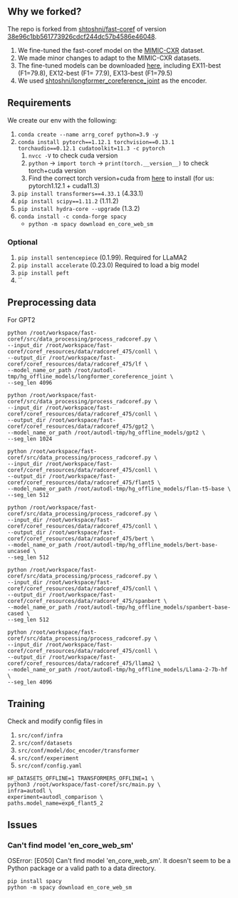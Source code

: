 ## Why we forked?
The repo is forked from [shtoshni/fast-coref](https://github.com/shtoshni/fast-coref) of version [38e96c1bb561773926cdcf244dc57b4586e46048](https://github.com/shtoshni/fast-coref/tree/38e96c1bb561773926cdcf244dc57b4586e46048).

1. We fine-tuned the fast-coref model on the [MIMIC-CXR](https://physionet.org/content/mimic-cxr/2.0.0/) dataset.
2. We made minor changes to adapt to the MIMIC-CXR datasets.
3. The fine-tuned models can be downloaded [here](https://drive.google.com/drive/folders/1ZAVJYo9c5bobNeQdQexlOCoGzhF-u02G?usp=sharing), including EX11-best (F1=79.8), EX12-best (F1= 77.9), EX13-best (F1=79.5)
4. We used [shtoshni/longformer_coreference_joint](https://huggingface.co/shtoshni/longformer_coreference_joint) as the encoder.

## Requirements

We create our env with the following:

1. `conda create --name arrg_coref python=3.9 -y`
2. `conda install pytorch==1.12.1 torchvision==0.13.1 torchaudio==0.12.1 cudatoolkit=11.3 -c pytorch`
    1. `nvcc -V` to check cuda version
    2. `python` -> `import torch` -> `print(torch.__version__)` to check torch+cuda version
    3. Find the correct torch version+cuda from [here](https://pytorch.org/get-started/previous-versions/) to install (for us: pytorch1.12.1 + cuda11.3)
3. `pip install transformers==4.33.1` (4.33.1)
4. `pip install scipy==1.11.2` (1.11.2)
6. `pip install hydra-core --upgrade` (1.3.2)
7. `conda install -c conda-forge spacy`
    - `python -m spacy download en_core_web_sm`

### Optional 
1. `pip install sentencepiece` (0.1.99). Required for LLaMA2
2. `pip install accelerate` (0.23.0) Required to load a big model
3. `pip install peft` 
4. ``

## Preprocessing data

For GPT2
```shell
python /root/workspace/fast-coref/src/data_processing/process_radcoref.py \
--input_dir /root/workspace/fast-coref/coref_resources/data/radcoref_475/conll \
--output_dir /root/workspace/fast-coref/coref_resources/data/radcoref_475/lf \
--model_name_or_path /root/autodl-tmp/hg_offline_models/longformer_coreference_joint \
--seg_len 4096

python /root/workspace/fast-coref/src/data_processing/process_radcoref.py \
--input_dir /root/workspace/fast-coref/coref_resources/data/radcoref_475/conll \
--output_dir /root/workspace/fast-coref/coref_resources/data/radcoref_475/gpt2 \
--model_name_or_path /root/autodl-tmp/hg_offline_models/gpt2 \
--seg_len 1024

python /root/workspace/fast-coref/src/data_processing/process_radcoref.py \
--input_dir /root/workspace/fast-coref/coref_resources/data/radcoref_475/conll \
--output_dir /root/workspace/fast-coref/coref_resources/data/radcoref_475/flant5 \
--model_name_or_path /root/autodl-tmp/hg_offline_models/flan-t5-base \
--seg_len 512

python /root/workspace/fast-coref/src/data_processing/process_radcoref.py \
--input_dir /root/workspace/fast-coref/coref_resources/data/radcoref_475/conll \
--output_dir /root/workspace/fast-coref/coref_resources/data/radcoref_475/bert \
--model_name_or_path /root/autodl-tmp/hg_offline_models/bert-base-uncased \
--seg_len 512

python /root/workspace/fast-coref/src/data_processing/process_radcoref.py \
--input_dir /root/workspace/fast-coref/coref_resources/data/radcoref_475/conll \
--output_dir /root/workspace/fast-coref/coref_resources/data/radcoref_475/spanbert \
--model_name_or_path /root/autodl-tmp/hg_offline_models/spanbert-base-cased \
--seg_len 512

python /root/workspace/fast-coref/src/data_processing/process_radcoref.py \
--input_dir /root/workspace/fast-coref/coref_resources/data/radcoref_475/conll \
--output_dir /root/workspace/fast-coref/coref_resources/data/radcoref_475/llama2 \
--model_name_or_path /root/autodl-tmp/hg_offline_models/Llama-2-7b-hf \
--seg_len 4096
```

## Training

Check and modify config files in 
1. `src/conf/infra`
2. `src/conf/datasets`
3. `src/conf/model/doc_encoder/transformer`
4. `src/conf/experiment`
5. `src/conf/config.yaml`

```shell
HF_DATASETS_OFFLINE=1 TRANSFORMERS_OFFLINE=1 \
python3 /root/workspace/fast-coref/src/main.py \
infra=autodl \
experiment=autodl_comparison \
paths.model_name=exp6_flant5_2
```



## Issues

### Can't find model 'en_core_web_sm' 
OSError: [E050] Can't find model 'en_core_web_sm'. It doesn't seem to be a Python package or a valid path to a data directory.

```
pip install spacy
python -m spacy download en_core_web_sm
```
